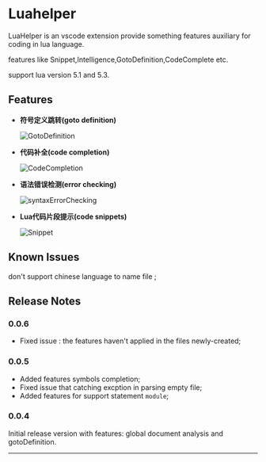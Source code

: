 # Luahelper


LuaHelper is an vscode extension provide something features auxiliary for coding in lua language.

features like Snippet,Intelligence,GotoDefinition,CodeComplete etc.

support lua version 5.1 and 5.3.


## Features

- **符号定义跳转(goto definition)**

    ![GotoDefinition ](https://gitee.com/debugconsole/luahelper/raw/master/res/GotoDefined.gif)


- **代码补全(code completion)**

    ![CodeCompletion ](https://gitee.com/debugconsole/luahelper/raw/master/res/CodeCompletion.gif)


- **语法错误检测(error checking)**

    ![syntaxErrorChecking ](https://gitee.com/debugconsole/luahelper/raw/master/res/ErrorChech.gif)


- **Lua代码片段提示(code snippets)**

    ![Snippet ](https://gitee.com/debugconsole/luahelper/raw/master/res/Snippet.gif)


## Known Issues

don't support chinese language to name file ;

## Release Notes

### 0.0.6

* Fixed issue : the features haven't applied in the files newly-created; 

### 0.0.5

* Added features symbols completion;
* Fixed issue that catching excption in parsing empty file;
* Added features for support statement `module`;


### 0.0.4

Initial release version with features: global document analysis and gotoDefinition.



-----------------------------------------------------------------------------------------------------------
